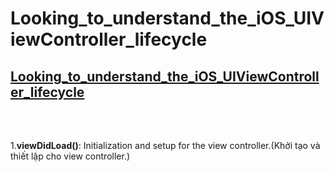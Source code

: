 # Looking_to_understand_the_iOS_UIViewController_lifecycle
## [Looking_to_understand_the_iOS_UIViewController_lifecycle](https://stackoverflow.com/questions/5562938/looking-to-understand-the-ios-uiviewcontroller-lifecycle) <br><br>
#
1.**viewDidLoad()**: Initialization and setup for the view controller.(Khởi tạo và thiết lập cho view controller.) <br>

